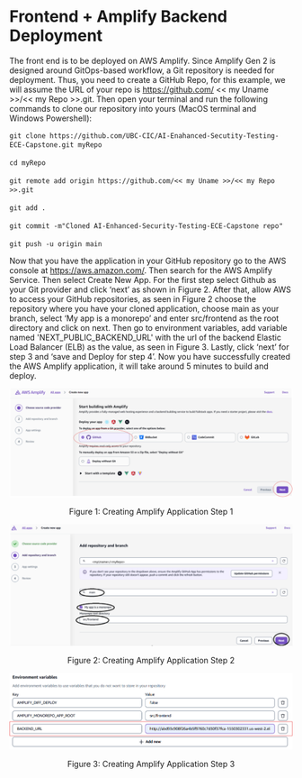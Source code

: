 # Frontend + Amplify Backend Deployment 

The front end is to be deployed on AWS Amplify. Since Amplify Gen 2 is designed around GitOps-based workflow, a Git repository is needed for deployment. Thus, you need to create a GitHub Repo, for this example, we will assume the URL of your repo is https://github.com/ << my Uname >>/<< my Repo >>.git. Then open your terminal and run the following commands to clone our repository into yours (MacOS terminal and Windows Powershell): 

 
``` shell
git clone https://github.com/UBC-CIC/AI-Enahanced-Secutity-Testing-ECE-Capstone.git myRepo 
 
cd myRepo 
  
git remote add origin https://github.com/<< my Uname >>/<< my Repo >>.git 
 
git add . 
 
git commit -m"Cloned AI-Enhanced-Security-Testing-ECE-Capstone repo" 
 
git push -u origin main 
```
Now that you have the application in your GitHub repository go to the AWS console at https://aws.amazon.com/. Then search for the AWS Amplify Service. Then select Create New App. For the first step select Github as your Git provider and click ‘next’ as shown in Figure 2. After that, allow AWS to access your GitHub repositories, as seen in Figure 2  choose the repository where you have your cloned application, choose main as your branch, select ‘My app is a monorepo’ and enter src/frontend as the root directory and click on next. Then go to environment variables, add variable named 'NEXT_PUBLIC_BACKEND_URL' with the url of the backend Elastic Load Balancer (ELB) as the value, as seen in Figure 3. Lastly,  click ‘next’ for step 3 and ‘save and Deploy for step 4’. Now you have successfully created the AWS Amplify application, it will take around 5 minutes to build and deploy. 
 
 <div align="center">

![Deployment Instructions Step 1](/docs/images/AmplifyDeploymentInstructions1.png)

Figure 1: Creating Amplify Application Step 1 

![Deployment Instructions Step 2](/docs/images/AmplifyDeploymentInstructions2.png)

Figure 2: Creating Amplify Application Step 2 

![Deployment Instructions Step 3](/docs/images/AmplifyDeploymentInstructions3.png)

Figure 3: Creating Amplify Application Step 3

</div>